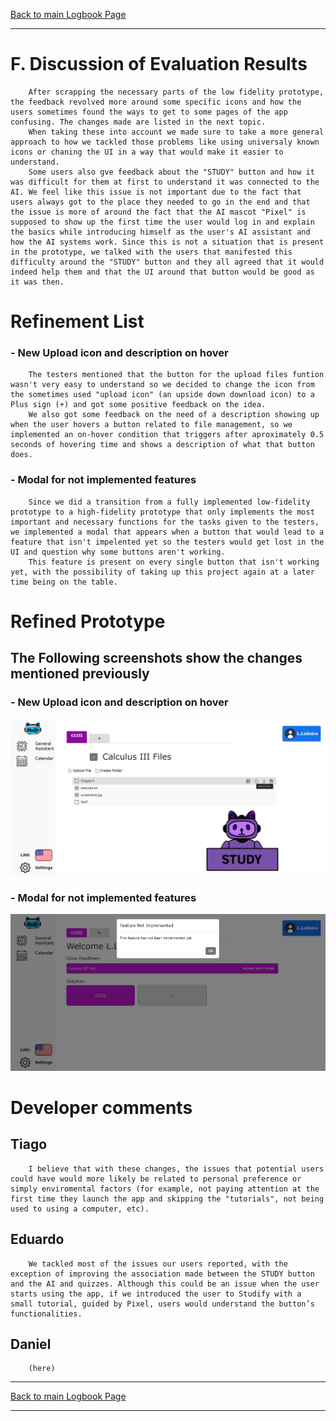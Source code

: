 [Back to main Logbook Page](../hci_logbook.md)

---

# F. Discussion of Evaluation Results

        After scrapping the necessary parts of the low fidelity prototype, the feedback revolved more around some specific icons and how the users sometimes found the ways to get to some pages of the app confusing. The changes made are listed in the next topic.
        When taking these into account we made sure to take a more general approach to how we tackled those problems like using universaly known icons or chaning the UI in a way that would make it easier to understand.
        Some users also gve feedback about the "STUDY" button and how it was difficult for them at first to understand it was connected to the AI. We feel like this issue is not important due to the fact that users always got to the place they needed to go in the end and that the issue is more of around the fact that the AI mascot "Pixel" is supposed to show up the first time the user would log in and explain the basics while introducing himself as the user's AI assistant and how the AI systems work. Since this is not a situation that is present in the prototype, we talked with the users that manifested this difficulty around the "STUDY" button and they all agreed that it would indeed help them and that the UI around that button would be good as it was then.

# Refinement List

### - New Upload icon and description on hover

        The testers mentioned that the button for the upload files funtion wasn't very easy to understand so we decided to change the icon from the sometimes used "upload icon" (an upside down download icon) to a Plus sign (+) and got some positive feedback on the idea.
        We also got some feedback on the need of a description showing up when the user hovers a button related to file management, so we implemented an on-hover condition that triggers after aproximately 0.5 seconds of hovering time and shows a description of what that button does.

### - Modal for not implemented features

        Since we did a transition from a fully implemented low-fidelity prototype to a high-fidelity prototype that only implements the most important and necessary functions for the tasks given to the testers, we implemented a modal that appears when a button that would lead to a feature that isn't impelented yet so the testers would get lost in the UI and question why some buttons aren't working.
        This feature is present on every single button that isn't working yet, with the possibility of taking up this project again at a later time being on the table.

# Refined Prototype

## The Following screenshots show the changes mentioned previously

### - New Upload icon and description on hover
![Refinement here](Screenshots/Plus_Hover.png)

### - Modal for not implemented features

![Refinement here](Screenshots/Modal.png)

# Developer comments

## Tiago

        I believe that with these changes, the issues that potential users could have would more likely be related to personal preference or simply enviromental factors (for example, not paying attention at the first time they launch the app and skipping the "tutorials", not being used to using a computer, etc).

## Eduardo

        We tackled most of the issues our users reported, with the exception of improving the association made between the STUDY button and the AI and quizzes. Although this could be an issue when the user starts using the app, if we introduced the user to Studify with a small tutorial, guided by Pixel, users would understand the button’s functionalities.

## Daniel

        (here)

---
[Back to main Logbook Page](../hci_logbook.md)

---